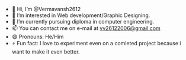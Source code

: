 - 👋 Hi, I’m @Vermavansh2612
- 👀 I’m interested in Web development/Graphic Designing.
- 🌱 I’m currently pursuing diploma in computer engineering.
- 📫 You can contact me on e-mail at vv26122006@gmail.com
- 😄 Pronouns: He/Him
- ⚡ Fun fact: I love to experiment even on a comleted project because i want to make it even better.

<!---
Vermavansh2612/Vermavansh2612 is a ✨ special ✨ repository because its `README.md` (this file) appears on your GitHub profile.
You can click the Preview link to take a look at your changes.
--->
